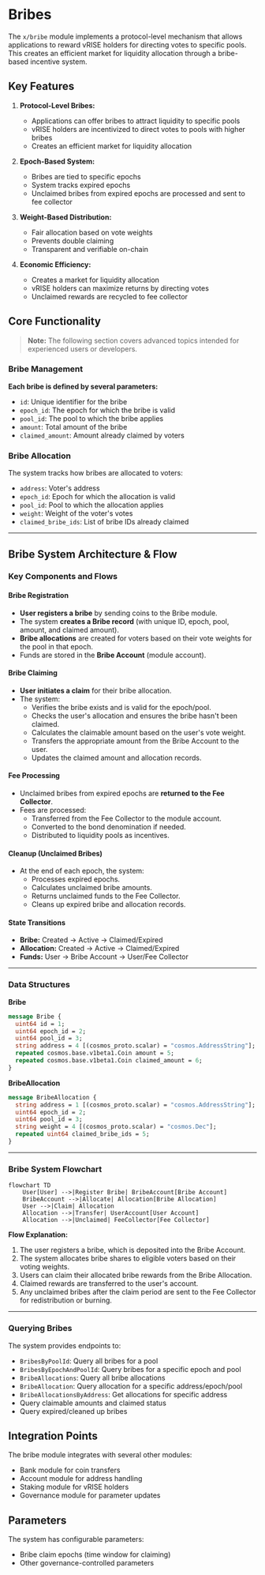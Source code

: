 # Bribes

The `x/bribe` module implements a protocol-level mechanism that allows applications to reward vRISE holders for directing votes to specific pools. This creates an efficient market for liquidity allocation through a bribe-based incentive system.

## Key Features

1. **Protocol-Level Bribes:**
   - Applications can offer bribes to attract liquidity to specific pools
   - vRISE holders are incentivized to direct votes to pools with higher bribes
   - Creates an efficient market for liquidity allocation

2. **Epoch-Based System:**
   - Bribes are tied to specific epochs
   - System tracks expired epochs
   - Unclaimed bribes from expired epochs are processed and sent to fee collector

3. **Weight-Based Distribution:**
   - Fair allocation based on vote weights
   - Prevents double claiming
   - Transparent and verifiable on-chain

4. **Economic Efficiency:**
   - Creates a market for liquidity allocation
   - vRISE holders can maximize returns by directing votes
   - Unclaimed rewards are recycled to fee collector

## Core Functionality

> **Note:** The following section covers advanced topics intended for experienced users or developers.

### Bribe Management

**Each bribe is defined by several parameters:**

- `id`: Unique identifier for the bribe
- `epoch_id`: The epoch for which the bribe is valid
- `pool_id`: The pool to which the bribe applies
- `amount`: Total amount of the bribe
- `claimed_amount`: Amount already claimed by voters

### Bribe Allocation

The system tracks how bribes are allocated to voters:

- `address`: Voter's address
- `epoch_id`: Epoch for which the allocation is valid
- `pool_id`: Pool to which the allocation applies
- `weight`: Weight of the voter's votes
- `claimed_bribe_ids`: List of bribe IDs already claimed

---

## Bribe System Architecture & Flow

### Key Components and Flows

#### Bribe Registration

- **User registers a bribe** by sending coins to the Bribe module.
- The system **creates a Bribe record** (with unique ID, epoch, pool, amount, and claimed amount).
- **Bribe allocations** are created for voters based on their vote weights for the pool in that epoch.
- Funds are stored in the **Bribe Account** (module account).

#### Bribe Claiming

- **User initiates a claim** for their bribe allocation.
- The system:
  - Verifies the bribe exists and is valid for the epoch/pool.
  - Checks the user's allocation and ensures the bribe hasn't been claimed.
  - Calculates the claimable amount based on the user's vote weight.
  - Transfers the appropriate amount from the Bribe Account to the user.
  - Updates the claimed amount and allocation records.

#### Fee Processing

- Unclaimed bribes from expired epochs are **returned to the Fee Collector**.
- Fees are processed:
  - Transferred from the Fee Collector to the module account.
  - Converted to the bond denomination if needed.
  - Distributed to liquidity pools as incentives.

#### Cleanup (Unclaimed Bribes)

- At the end of each epoch, the system:
  - Processes expired epochs.
  - Calculates unclaimed bribe amounts.
  - Returns unclaimed funds to the Fee Collector.
  - Cleans up expired bribe and allocation records.

#### State Transitions

- **Bribe:** Created → Active → Claimed/Expired
- **Allocation:** Created → Active → Claimed/Expired
- **Funds:** User → Bribe Account → User/Fee Collector

---

### Data Structures

**Bribe**

```protobuf
message Bribe {
  uint64 id = 1;
  uint64 epoch_id = 2;
  uint64 pool_id = 3;
  string address = 4 [(cosmos_proto.scalar) = "cosmos.AddressString"];
  repeated cosmos.base.v1beta1.Coin amount = 5;
  repeated cosmos.base.v1beta1.Coin claimed_amount = 6;
}
```

**BribeAllocation**

```protobuf
message BribeAllocation {
  string address = 1 [(cosmos_proto.scalar) = "cosmos.AddressString"];
  uint64 epoch_id = 2;  
  uint64 pool_id = 3;
  string weight = 4 [(cosmos_proto.scalar) = "cosmos.Dec"];
  repeated uint64 claimed_bribe_ids = 5;
}
```

---

### Bribe System Flowchart

```mermaid
flowchart TD
    User[User] -->|Register Bribe| BribeAccount[Bribe Account]
    BribeAccount -->|Allocate| Allocation[Bribe Allocation]
    User -->|Claim| Allocation
    Allocation -->|Transfer| UserAccount[User Account]
    Allocation -->|Unclaimed| FeeCollector[Fee Collector]
```

**Flow Explanation:**

1. The user registers a bribe, which is deposited into the Bribe Account.
2. The system allocates bribe shares to eligible voters based on their voting weights.
3. Users can claim their allocated bribe rewards from the Bribe Allocation.
4. Claimed rewards are transferred to the user's account.
5. Any unclaimed bribes after the claim period are sent to the Fee Collector for redistribution or burning.

---

### Querying Bribes

The system provides endpoints to:

- `BribesByPoolId`: Query all bribes for a pool
- `BribesByEpochAndPoolId`: Query bribes for a specific epoch and pool
- `BribeAllocations`: Query all bribe allocations
- `BribeAllocation`: Query allocation for a specific address/epoch/pool
- `BribeAllocationsByAddress`: Get allocations for specific address
- Query claimable amounts and claimed status
- Query expired/cleaned up bribes

## Integration Points

The bribe module integrates with several other modules:

- Bank module for coin transfers
- Account module for address handling
- Staking module for vRISE holders
- Governance module for parameter updates

## Parameters

The system has configurable parameters:

- Bribe claim epochs (time window for claiming)
- Other governance-controlled parameters
